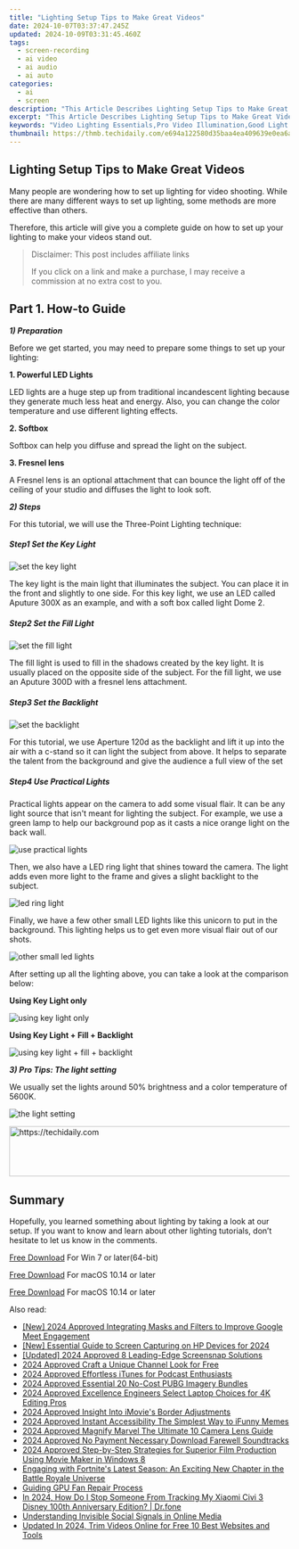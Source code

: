 ```yaml
---
title: "Lighting Setup Tips to Make Great Videos"
date: 2024-10-07T03:37:47.245Z
updated: 2024-10-09T03:31:45.460Z
tags: 
  - screen-recording
  - ai video
  - ai audio
  - ai auto
categories: 
  - ai
  - screen
description: "This Article Describes Lighting Setup Tips to Make Great Videos"
excerpt: "This Article Describes Lighting Setup Tips to Make Great Videos"
keywords: "Video Lighting Essentials,Pro Video Illumination,Good Light for Vids,Brighten Up Filming,Optimal Videography Lights,Stunning Video Setup,Clear Shot Techniques"
thumbnail: https://thmb.techidaily.com/e694a122580d35baa4ea409639e0ea6a835876b9d9b87e9c40850a4f81b5f21f.jpg
---
```


## Lighting Setup Tips to Make Great Videos

Many people are wondering how to set up lighting for video shooting. While there are many different ways to set up lighting, some methods are more effective than others.

Therefore, this article will give you a complete guide on how to set up your lighting to make your videos stand out.

>  Disclaimer: This post includes affiliate links
>
>  If you click on a link and make a purchase, I may receive a commission at no extra cost to you.
>

## Part 1\. How-to Guide

**_1) Preparation_**

Before we get started, you may need to prepare some things to set up your lighting:

**1\. Powerful LED Lights**

LED lights are a huge step up from traditional incandescent lighting because they generate much less heat and energy. Also, you can change the color temperature and use different lighting effects.

**2\. Softbox**

Softbox can help you diffuse and spread the light on the subject.

**3\. Fresnel lens**

A Fresnel lens is an optional attachment that can bounce the light off of the ceiling of your studio and diffuses the light to look soft.

**_2) Steps_**

For this tutorial, we will use the Three-Point Lighting technique:

##### Step1 Set the Key Light

![set the key light](https://images.wondershare.com/filmora/article-images/2022/12/make-videos-stand-out-1.jpg)

The key light is the main light that illuminates the subject. You can place it in the front and slightly to one side. For this key light, we use an LED called Aputure 300X as an example, and with a soft box called light Dome 2.

##### Step2 Set the Fill Light

![set the fill light](https://images.wondershare.com/filmora/article-images/2022/12/make-videos-stand-out-2.jpg)

The fill light is used to fill in the shadows created by the key light. It is usually placed on the opposite side of the subject. For the fill light, we use an Aputure 300D with a fresnel lens attachment.

##### Step3 Set the Backlight

![set the backlight](https://images.wondershare.com/filmora/article-images/2022/12/make-videos-stand-out-3.jpg)

For this tutorial, we use Aperture 120d as the backlight and lift it up into the air with a c-stand so it can light the subject from above. It helps to separate the talent from the background and give the audience a full view of the set

##### Step4 Use Practical Lights

Practical lights appear on the camera to add some visual flair. It can be any light source that isn't meant for lighting the subject. For example, we use a green lamp to help our background pop as it casts a nice orange light on the back wall.

![use practical lights](https://images.wondershare.com/filmora/article-images/2022/12/make-videos-stand-out-4.jpg)

Then, we also have a LED ring light that shines toward the camera. The light adds even more light to the frame and gives a slight backlight to the subject.

![led ring light](https://images.wondershare.com/filmora/article-images/2022/12/make-videos-stand-out-5.jpg)

Finally, we have a few other small LED lights like this unicorn to put in the background. This lighting helps us to get even more visual flair out of our shots.

![other small led lights](https://images.wondershare.com/filmora/article-images/2022/12/make-videos-stand-out-6.jpg)

After setting up all the lighting above, you can take a look at the comparison below:

**Using Key Light only**

![using key light only](https://images.wondershare.com/filmora/article-images/2022/12/make-videos-stand-out-7.jpg)

**Using Key Light + Fill + Backlight**

![using key light + fill + backlight](https://images.wondershare.com/filmora/article-images/2022/12/make-videos-stand-out-8.jpg)

**_3) Pro Tips: The light setting_**

We usually set the lights around 50% brightness and a color temperature of 5600K.

![the light setting](https://images.wondershare.com/filmora/article-images/2022/12/make-videos-stand-out-9.jpg)

<!-- affiliate ads begin -->
<a href="https://ephamedtechinc.pxf.io/c/5597632/2137202/26400" target="_top" id="2137202">
  <img src="//a.impactradius-go.com/display-ad/26400-2137202" border="0" alt="https://techidaily.com" width="728" height="90"/>
</a>
<img height="0" width="0" src="https://ephamedtechinc.pxf.io/i/5597632/2137202/26400" style="position:absolute;visibility:hidden;" border="0" />
<!-- affiliate ads end -->

## Summary

Hopefully, you learned something about lighting by taking a look at our setup. If you want to know and learn about other lighting tutorials, don’t hesitate to let us know in the comments.

[Free Download](https://tools.techidaily.com/wondershare/filmora/download/) For Win 7 or later(64-bit)

[Free Download](https://tools.techidaily.com/wondershare/filmora/download/) For macOS 10.14 or later

[Free Download](https://tools.techidaily.com/wondershare/filmora/download/) For macOS 10.14 or later

<ins class="adsbygoogle"
     style="display:block"
     data-ad-format="autorelaxed"
     data-ad-client="ca-pub-7571918770474297"
     data-ad-slot="1223367746"></ins>

<ins class="adsbygoogle"
     style="display:block"
     data-ad-format="autorelaxed"
     data-ad-client="ca-pub-7571918770474297"
     data-ad-slot="1223367746"></ins>



<ins class="adsbygoogle"
     style="display:block"
     data-ad-client="ca-pub-7571918770474297"
     data-ad-slot="8358498916"
     data-ad-format="auto"
     data-full-width-responsive="true"></ins>


<span class="atpl-alsoreadstyle">Also read:</span>
<div><ul>
<li><a href="https://screen-sharing-recording.techidaily.com/new-2024-approved-integrating-masks-and-filters-to-improve-google-meet-engagement/"><u>[New] 2024 Approved Integrating Masks and Filters to Improve Google Meet Engagement</u></a></li>
<li><a href="https://screen-video-capture.techidaily.com/new-essential-guide-to-screen-capturing-on-hp-devices-for-2024/"><u>[New] Essential Guide to Screen Capturing on HP Devices for 2024</u></a></li>
<li><a href="https://screen-video-capture.techidaily.com/updated-2024-approved-8-leading-edge-screensnap-solutions/"><u>[Updated] 2024 Approved 8 Leading-Edge Screensnap Solutions</u></a></li>
<li><a href="https://youtube-lab.techidaily.com/approved-craft-a-unique-channel-look-for-free/"><u>2024 Approved Craft a Unique Channel Look for Free</u></a></li>
<li><a href="https://fox-links.techidaily.com/2024-approved-effortless-itunes-for-podcast-enthusiasts/"><u>2024 Approved Effortless iTunes for Podcast Enthusiasts</u></a></li>
<li><a href="https://fox-links.techidaily.com/2024-approved-essential-20-no-cost-pubg-imagery-bundles/"><u>2024 Approved Essential 20 No-Cost PUBG Imagery Bundles</u></a></li>
<li><a href="https://fox-links.techidaily.com/2024-approved-excellence-engineers-select-laptop-choices-for-4k-editing-pros/"><u>2024 Approved Excellence Engineers Select Laptop Choices for 4K Editing Pros</u></a></li>
<li><a href="https://fox-links.techidaily.com/2024-approved-insight-into-imovies-border-adjustments/"><u>2024 Approved Insight Into iMovie's Border Adjustments</u></a></li>
<li><a href="https://fox-links.techidaily.com/2024-approved-instant-accessibility-the-simplest-way-to-ifunny-memes/"><u>2024 Approved Instant Accessibility The Simplest Way to iFunny Memes</u></a></li>
<li><a href="https://fox-links.techidaily.com/2024-approved-magnify-marvel-the-ultimate-10-camera-lens-guide/"><u>2024 Approved Magnify Marvel The Ultimate 10 Camera Lens Guide</u></a></li>
<li><a href="https://fox-links.techidaily.com/2024-approved-no-payment-necessary-download-farewell-soundtracks/"><u>2024 Approved No Payment Necessary Download Farewell Soundtracks</u></a></li>
<li><a href="https://fox-links.techidaily.com/2024-approved-step-by-step-strategies-for-superior-film-production-using-movie-maker-in-windows-8/"><u>2024 Approved Step-by-Step Strategies for Superior Film Production Using Movie Maker in Windows 8</u></a></li>
<li><a href="https://buynow-reviews.techidaily.com/engaging-with-fortnites-latest-season-an-exciting-new-chapter-in-the-battle-royale-universe/"><u>Engaging with Fortnite's Latest Season: An Exciting New Chapter in the Battle Royale Universe</u></a></li>
<li><a href="https://network-issues.techidaily.com/guiding-gpu-fan-repair-process/"><u>Guiding GPU Fan Repair Process</u></a></li>
<li><a href="https://android-location-track.techidaily.com/in-2024-how-do-i-stop-someone-from-tracking-my-xiaomi-civi-3-disney-100th-anniversary-edition-drfone-by-drfone-virtual-android/"><u>In 2024, How Do I Stop Someone From Tracking My Xiaomi Civi 3 Disney 100th Anniversary Edition? | Dr.fone</u></a></li>
<li><a href="https://extra-resources.techidaily.com/understanding-invisible-social-signals-in-online-media/"><u>Understanding Invisible Social Signals in Online Media</u></a></li>
<li><a href="https://ai-video-tools.techidaily.com/updated-in-2024-trim-videos-online-for-free-10-best-websites-and-tools/"><u>Updated In 2024, Trim Videos Online for Free 10 Best Websites and Tools</u></a></li>
</ul></div>

